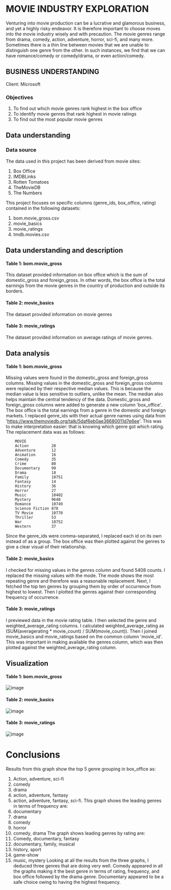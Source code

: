 # MOVIE INDUSTRY EXPLORATION

Venturing into movie production can be a lucrative and glamorous business, and yet a highly risky endeavor.
It is therefore important to choose moves into the movie industry wisely and with precaution.
The movie genres range from drama, comedy, action, adventure, horror, sci-fi, and many more. 
Sometimes there is a thin line between movies that we are unable to distinguish one genre from the other. 
In such instances, we find that we can have romance/comedy or comedy/drama, or even action/comedy. 

## BUSINESS UNDERSTANDING
Client: Microsoft
### Objectives
1. To find out which movie genres rank highest in the box office
2. To identify movie genres that rank highest in movie ratings
3. To find out the most popular movie genres

## Data understanding 
### Data source
The data used in this project has been derived from movie sites:
  1. Box Office
  2. IMDBLinks
  3. Rotten Tomatoes
  4. TheMovieDB
  5. The Numbers
     
This project focuses on specific columns (genre_ids, box_office, rating) contained in the following datasets:
  1. bom.movie_gross.csv
  2. movie_basics
  3. movie_ratings
  4. tmdb.movies.csv

## Data understanding and description
#### Table 1: bom.movie_gross
This dataset provided information on box office which is the sum of domestic_gross and foreign_gross. 
In other words, the box office is the total earnings from the movie genres in the country of production and outside its borders.
#### Table 2: movie_basics
The dataset provided information on movie genres
#### Table 3: movie_ratings
The dataset provided information on average ratings of movie genres.

## Data analysis
#### Table 1: bom.movie_gross
Missing values were found in the domestic_gross and foreign_gross columns.
Missing values in the domestic_gross and foreign_gross columns were replaced by their respective median values.
This is because the median value is less sensitive to outliers, unlike the mean. The median also helps maintain the central tendency of the data.
Domestic_gross and foreign_gross columns were added to generate a new column 'box_office'.
The box office is the total earnings from a genre in the domestic and foreign markets.
I replaced genre_ids with their actual genre names using data from 'https://www.themoviedb.org/talk/5daf6eb0ae36680011d7e6ee'.
This was to make interpretation easier: that is knowing which genre got which rating.
The replacement data was as follows:

        MOVIE
        Action          28
        Adventure       12
        Animation       16
        Comedy          35
        Crime           80
        Documentary     99
        Drama           18
        Family          10751
        Fantasy         14
        History         36
        Horror          27
        Music           10402
        Mystery         9648
        Romance         10749
        Science Fiction 878
        TV Movie        10770
        Thriller        53
        War             10752
        Western         37
Since the genre_ids were comma-separated, I replaced each id on its own instead of as a group.
The box office was then plotted against the genres to give a clear visual of their relationship.
#### Table 2: movie_basics
I checked for missing values in the genres column  and found 5408 counts.
I replaced the missing values with the mode. The mode shows the most repeating genre and therefore was a reasonable replacement.
Next, I fetched the top ten genres by grouping them by order of occurrence from highest to lowest.
Then I plotted the genres against their corresponding frequency of occurrence.
#### Table 3: movie_ratings
I previewed data in the movie rating table. I then selected the genre and weighted_average_rating columns. 
I calculated weighted_average_rating as (SUM(averagerating * movie_count) / SUM(movie_count)).
Then I joined movie_basics and movie_ratings based on the common column 'movie_id'.
This was important in making available the genres column, which was then plotted against the weighted_average_rating column.

## Visualization
#### Table 1: bom.movie_gross

![image](https://github.com/sarah10001/Project-1/assets/151674519/4c43eefe-da96-462c-bb03-b5c74c82bc73)

#### Table 2: movie_basics
![image](https://github.com/sarah10001/Project-1/assets/151674519/17474dc2-e721-4070-b401-51df58e45807)

#### Table 3: movie_ratings
![image](https://github.com/sarah10001/Project-1/assets/151674519/5c6ec9b1-a61a-42d9-8eb6-a9229def3da9)


# Conclusions
Results from this graph show the top 5 genre grouping in box_office as:
  1. Action, adventure, sci-fi
  2. comedy
  3. drama
  4. action, adventure, fantasy
  5. action, adventure, fantasy, sci-fi.
This graph shows the leading genres in terms of frequency are:
  1. documentary
  2. drama
  3. comedy
  4. horror
  5. comedy, drama
The graph shows leading genres by rating are:
  1. Comedy, documentary, fantasy
  2. documentary, family, musical
  3. history, sport
  4. game-show
  5. music, mystery
Looking at all the results from the three graphs, I deduced three genres that are doing very well.
Comedy appeared in all the graphs making it the best genre in terms of rating, frequency,
and box office followed by the drama genre.
Documentary appeared to be a safe choice owing to having the highest frequency.
     


